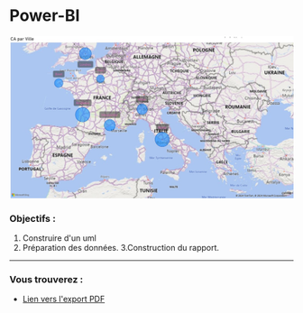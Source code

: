 # Power-BI
![cartography](cartography/cartography.jpg)


### Objectifs :

1. Construire d'un uml
2. Préparation des données.
3.Construction du rapport.


***

### Vous trouverez :


* [Lien vers l'export PDF](https://github.com/Razan-ALTUJJAR/Power-BI/blob/main/ANALYSE%20des%20ventes.pdf)  

